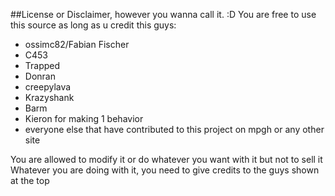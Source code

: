 ##License or Disclaimer, however you wanna call it. :D
You are free to use this source as long as u credit this guys:

- ossimc82/Fabian Fischer
- C453
- Trapped
- Donran
- creepylava
- Krazyshank
- Barm
- Kieron for making 1 behavior
- everyone else that have contributed to this project on mpgh or any other site

You are allowed to modify it or do whatever you want with it but not to sell it
Whatever you are doing with it, you need to give credits to the guys shown at the top
